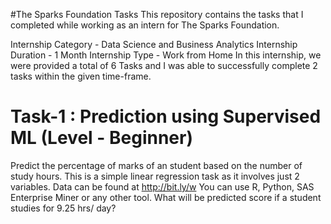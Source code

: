 #The Sparks Foundation Tasks
This repository contains the tasks that I completed while working as an intern for The Sparks Foundation.

Internship Category - Data Science and Business Analytics
Internship Duration - 1 Month 
Internship Type - Work from Home
In this internship, we were provided a total of 6 Tasks and I was able to successfully complete 2 tasks within the given time-frame.



# Task-1 : Prediction using Supervised ML (Level - Beginner)

Predict the percentage of marks of an student based on the number of study hours.
This is a simple linear regression task as it involves just 2 variables.
Data can be found at http://bit.ly/w
You can use R, Python, SAS Enterprise Miner or any other tool.
What will be predicted score if a student studies for 9.25 hrs/ day?




